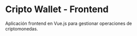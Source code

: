 # Cripto Wallet - Frontend

Aplicación frontend en Vue.js para gestionar operaciones de criptomonedas.
